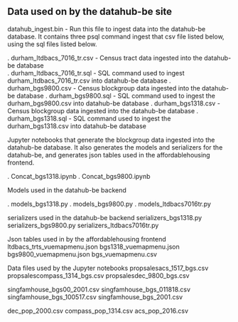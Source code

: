 Data used on by the datahub-be site
---
datahub_ingest.bin - Run this file to ingest data into the datahub-be database. It 
contains three psql command ingest that csv file listed below, using the sql files
listed below.

. durham_ltdbacs_7016_tr.csv - Census tract data ingested into the datahub-be database  
. durham_ltdbacs_7016_tr.sql - SQL command used to ingest durham_ltdbacs_7016_tr.csv 
into datahub-be database
. durham_bgs9800.csv - Census blockgroup data ingested into the datahub-be database
. durham_bgs9800.sql - SQL command used to ingest the durham_bgs9800.csv into 
datahub-be database 
. durham_bgs1318.csv - Census blockgroup data ingested into the datahub-be database
. durham_bgs1318.sql - SQL command used to ingest the durham_bgs1318.csv into
datahub-be database

Jupyter notebooks that generate the blockgroup data ingested into the datahub-be
database. It also generates the models and serializers for the datahub-be, and
generates json tables used in the affordablehousing frontend.

. Concat_bgs1318.ipynb
. Concat_bgs9800.ipynb

Models used in the datahub-be backend

. models_bgs1318.py
. models_bgs9800.py
. models_ltdbacs7016tr.py

serializers used in the datahub-be backend
serializers_bgs1318.py
serializers_bgs9800.py
serializers_ltdbacs7016tr.py

Json tables used in by the affordablehousing frontend
ltdbacs_trts_vuemapmenu.json
bgs1318_vuemapmenu.json
bgs9800_vuemapmenu.json
bgs_vuemapmenu.csv

Data files used by the Jupyter notebooks
propsalesacs_1517_bgs.csv
propsalescompass_1314_bgs.csv
propsalesdec_9800_bgs.csv

singfamhouse_bgs00_2001.csv
singfamhouse_bgs_011818.csv
singfamhouse_bgs_100517.csv
singfamhouse_bgs_2001.csv

dec_pop_2000.csv
compass_pop_1314.csv
acs_pop_2016.csv

